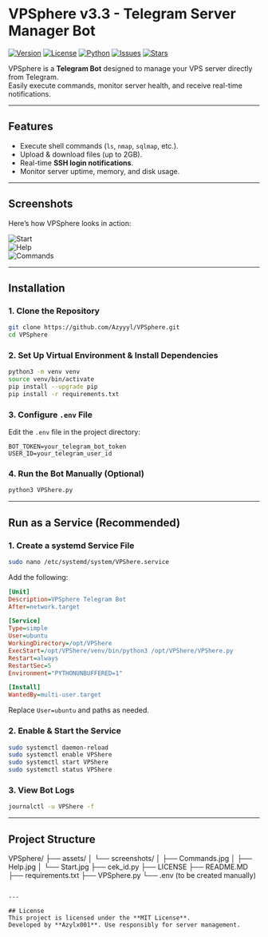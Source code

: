 # VPSphere v3.3 - Telegram Server Manager Bot

[![Version](https://img.shields.io/badge/version-3.3-blue.svg)](https://github.com/Azyyyl/VPSphere)
[![License](https://img.shields.io/badge/license-MIT-green.svg)](LICENSE)
[![Python](https://img.shields.io/badge/python-3.8%2B-brightgreen.svg)](https://www.python.org/)
[![Issues](https://img.shields.io/github/issues/Azyyyl/VPSphere)](https://github.com/Azyyyl/VPSphere/issues)
[![Stars](https://img.shields.io/github/stars/Azyyyl/VPSphere)](https://github.com/Azyyyl/VPSphere/stargazers)

VPSphere is a **Telegram Bot** designed to manage your VPS server directly from Telegram.  
Easily execute commands, monitor server health, and receive real-time notifications.

---

## Features
- Execute shell commands (`ls`, `nmap`, `sqlmap`, etc.).
- Upload & download files (up to 2GB).
- Real-time **SSH login notifications**.
- Monitor server uptime, memory, and disk usage.

---

## Screenshots
Here’s how VPSphere looks in action:

![Start](assets/screenshots/Start.jpg)  
![Help](assets/screenshots/Help.jpg)  
![Commands](assets/screenshots/Commands.jpg)  

---

## Installation

### 1. Clone the Repository
```bash
git clone https://github.com/Azyyyl/VPSphere.git
cd VPSphere
```

### 2. Set Up Virtual Environment & Install Dependencies
```bash
python3 -m venv venv
source venv/bin/activate
pip install --upgrade pip
pip install -r requirements.txt
```

### 3. Configure `.env` File
Edit the `.env` file in the project directory:
```env
BOT_TOKEN=your_telegram_bot_token
USER_ID=your_telegram_user_id
```

### 4. Run the Bot Manually (Optional)
```bash
python3 VPShere.py
```

---

## Run as a Service (Recommended)

### 1. Create a systemd Service File
```bash
sudo nano /etc/systemd/system/VPShere.service
```
Add the following:
```ini
[Unit]
Description=VPSphere Telegram Bot
After=network.target

[Service]
Type=simple
User=ubuntu
WorkingDirectory=/opt/VPShere
ExecStart=/opt/VPShere/venv/bin/python3 /opt/VPShere/VPShere.py
Restart=always
RestartSec=5
Environment="PYTHONUNBUFFERED=1"

[Install]
WantedBy=multi-user.target
```

Replace `User=ubuntu` and paths as needed.

### 2. Enable & Start the Service
```bash
sudo systemctl daemon-reload
sudo systemctl enable VPShere
sudo systemctl start VPShere
sudo systemctl status VPShere
```

### 3. View Bot Logs
```bash
journalctl -u VPShere -f
```

---

## Project Structure
VPSphere/
├── assets/
│   └── screenshots/
│       ├── Commands.jpg
│       ├── Help.jpg
│       └── Start.jpg
├── cek_id.py
├── LICENSE
├── README.MD
├── requirements.txt
├── VPSphere.py
└── .env (to be created manually)


```

---

## License
This project is licensed under the **MIT License**.  
Developed by **Azylx001**. Use responsibly for server management.

